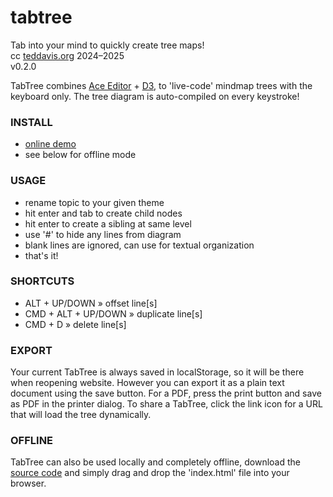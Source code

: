 # tabtree
Tab into your mind to quickly create tree maps!  
cc [teddavis.org](https://teddavis.org) 2024–2025  
v0.2.0

TabTree combines [Ace Editor](https://ace.c9.io/) + [D3](https://d3js.org/), to 'live-code' mindmap trees with the keyboard only. The tree diagram is auto-compiled on every keystroke!

### INSTALL
- [online demo](https://ffd8.github.io/tabtree)
- see below for offline mode

### USAGE
- rename topic to your given theme<br>
- hit enter and tab to create child nodes<br>
- hit enter to create a sibling at same level<br>
- use '#' to hide any lines from diagram<br>
- blank lines are ignored, can use for textual organization<br>
- that's it!


### SHORTCUTS
- ALT + UP/DOWN » offset line[s]<br>
- CMD + ALT + UP/DOWN » duplicate line[s]<br>
- CMD + D » delete line[s]<br>

### EXPORT
Your current TabTree is always saved in localStorage, so it will be there when reopening website. However you can export it as a plain text document using the save button. For a PDF, press the print button and save as PDF in the printer dialog. To share a TabTree, click the link icon for a URL that will load the tree dynamically.

### OFFLINE
TabTree can also be used locally and completely offline, download the [source code](https://github.com/ffd8/tabtree)</a> and simply drag and drop the 'index.html' file into your browser.